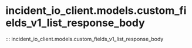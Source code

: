 # incident_io_client.models.custom_fields_v1_list_response_body

::: incident_io_client.models.custom_fields_v1_list_response_body
